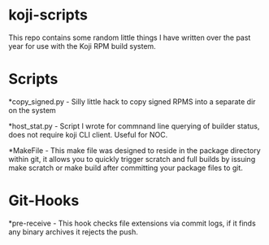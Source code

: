 # koji-scripts
This repo contains some random little things I have written over the past year for use with the Koji RPM build system.

Scripts
========
*copy_signed.py  - Silly little hack to copy signed RPMS into a separate dir on the system

*host_stat.py - Script I wrote for commnand line querying of builder status, does not require koji CLI client. Useful for NOC.

*MakeFile - This make file was designed to reside in the package directory within git, it allows you to quickly trigger scratch and full builds by issuing make scratch or make build after committing your package files to git.

Git-Hooks
=========
*pre-receive - This hook checks file extensions via commit logs, if it finds any binary archives it rejects the push.
